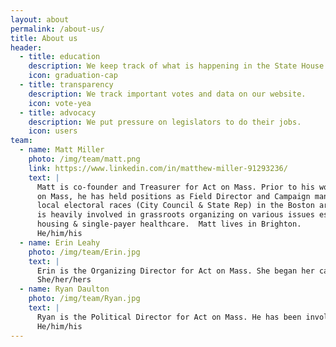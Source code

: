 ```yaml
---
layout: about
permalink: /about-us/
title: About us
header:
  - title: education
    description: We keep track of what is happening in the State House and publish it online.
    icon: graduation-cap
  - title: transparency
    description: We track important votes and data on our website.
    icon: vote-yea
  - title: advocacy
    description: We put pressure on legislators to do their jobs.
    icon: users
team:
  - name: Matt Miller
    photo: /img/team/matt.png
    link: https://www.linkedin.com/in/matthew-miller-91293236/
    text: |
      Matt is co-founder and Treasurer for Act on Mass. Prior to his work at Act
      on Mass, he has held positions as Field Director and Campaign manager on
      local electoral races (City Council & State Rep) in the Boston area.  Matt
      is heavily involved in grassroots organizing on various issues especially
      housing & single-payer healthcare.  Matt lives in Brighton.
      He/him/his
  - name: Erin Leahy
    photo: /img/team/Erin.jpg
    text: |
      Erin is the Organizing Director for Act on Mass. She began her career in the public sector as a paralegal at the U.S. Attorney's Office. Prior to her role at Act on Mass, she worked on campaigns at the national and state level in Field Organizer and Deputy Campaign Manager roles. Erin lives in Somerville.
      She/her/hers
  - name: Ryan Daulton
    photo: /img/team/Ryan.jpg
    text: |
      Ryan is the Political Director for Act on Mass. He has been involved in a number of state representative campaigns as a Field Director and volunteer. Ryan lives in Somerville, thinks endlessly about ways to raise progressive taxation, and wears scarves.
      He/him/his
---
```

